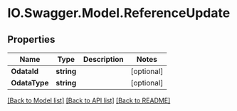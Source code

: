 # IO.Swagger.Model.ReferenceUpdate
## Properties

Name | Type | Description | Notes
------------ | ------------- | ------------- | -------------
**OdataId** | **string** |  | [optional] 
**OdataType** | **string** |  | [optional] 

[[Back to Model list]](../README.md#documentation-for-models) [[Back to API list]](../README.md#documentation-for-api-endpoints) [[Back to README]](../README.md)

